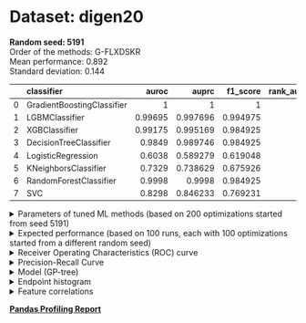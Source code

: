 # Dataset: digen20
**Random seed: 5191**<br/>
Order of the methods: G-FLXDSKR<br/>
Mean performance: 0.892<br/>
Standard deviation: 0.144<br/>


|    | classifier                 |   auroc |    auprc |   f1_score |   rank_auroc |   rank_auprc |   rank_f1 |
|---:|:---------------------------|--------:|---------:|-----------:|-------------:|-------------:|----------:|
|  0 | GradientBoostingClassifier | 1       | 1        |   1        |            1 |            1 |         1 |
|  1 | LGBMClassifier             | 0.99695 | 0.997696 |   0.994975 |            3 |            3 |         2 |
|  2 | XGBClassifier              | 0.99175 | 0.995169 |   0.984925 |            4 |            4 |         3 |
|  3 | DecisionTreeClassifier     | 0.9849  | 0.989746 |   0.984925 |            5 |            5 |         3 |
|  4 | LogisticRegression         | 0.6038  | 0.589279 |   0.619048 |            8 |            8 |         8 |
|  5 | KNeighborsClassifier       | 0.7329  | 0.738629 |   0.675926 |            7 |            7 |         7 |
|  6 | RandomForestClassifier     | 0.9998  | 0.9998   |   0.984925 |            1 |            1 |         3 |
|  7 | SVC                        | 0.8298  | 0.846233 |   0.769231 |            6 |            6 |         6 |



<details>
<summary>Parameters of tuned ML methods (based on 200 optimizations started from seed 5191)</summary>


```
GradientBoostingClassifier(learning_rate=0.13455189615628219,
                           loss='exponential', max_depth=8, min_samples_leaf=9,
                           n_iter_no_change=10, random_state=5191, tol=1e-07,
                           validation_fraction=0.09)
LGBMClassifier(boosting_type='dart', deterministic=True, force_row_wise=True,
               max_depth=5, metric='binary_logloss', n_estimators=61, n_jobs=1,
               num_leaves=41, objective='binary', random_state=5191)
XGBClassifier(alpha=0.018158849643115944, base_score=0.5, booster='gbtree',
              colsample_bylevel=1, colsample_bynode=1, colsample_bytree=1,
              eta=5.620530542415265e-06, eval_metric='logloss', gamma=0.0,
              gpu_id=-1, importance_type='gain', interaction_constraints='',
              learning_rate=5.62053128e-06, max_delta_step=0, max_depth=7,
              min_child_weight=1, missing=nan, monotone_constraints='()',
              n_estimators=40, n_jobs=1, nthread=1, num_parallel_tree=1,
              random_state=5191, reg_alpha=0.0181588493,
              reg_lambda=0.013104984102798105, scale_pos_weight=1, subsample=1,
              tree_method='exact', use_label_encoder=False,
              validate_parameters=1, ...)
DecisionTreeClassifier(criterion='entropy', max_depth=8, min_samples_leaf=13,
                       min_samples_split=12, random_state=5191)
LogisticRegression(C=0.06341070239242864, random_state=5191, solver='saga')
KNeighborsClassifier(n_neighbors=20, p=1, weights='distance')
RandomForestClassifier(max_depth=3, max_features=None, min_samples_leaf=17,
                       min_samples_split=4, n_estimators=40, random_state=5191)
SVC(C=865.2698339697611, coef0=6.5, gamma='auto', kernel='poly',
    probability=True, random_state=5191, tol=0.0003163101346655524)
```

</details>

<details>
<summary>Expected performance (based on 100 runs, each with 100 optimizations started from a different random seed)</summary>
<img src='digen20_5191-box.svg' width=40% />
</details>

<details>
<summary>Receiver Operating Characteristics (ROC) curve</summary>
<img src='digen20_5191-roc.svg' width=40% />
</details>

<details>
<summary>Precision-Recall Curve</summary>
<img src='digen20_5191-prc.svg' width=40% />
</details>

<details>
<summary>Model (GP-tree)</summary>
<img src='digen20_5191-model.svg' height=10% />
</details>

<details>
<summary>Endpoint histogram</summary>
<img src='digen20_5191-endpoint.svg' width=40% />
</details>

<details>
<summary>Feature correlations</summary>
<img src='digen20_5191-corr.svg' width=40% />
</details>

[**Pandas Profiling Report**](https://epistasislab.github.io/digen/profile/digen20_5191.html)